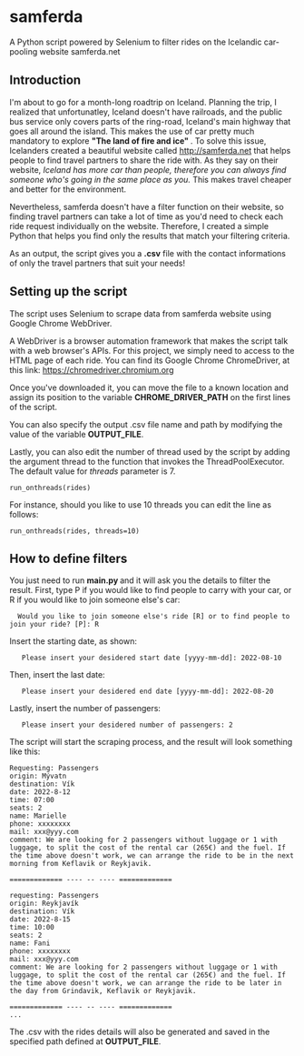 # samferda
A Python script powered by Selenium to filter rides on the Icelandic car-pooling website samferda.net

 ## Introduction
 I'm about to go for a month-long roadtrip on Iceland.
 Planning the trip, I realized that unfortunatley, Iceland doesn't have railroads, and the public bus service only covers parts of the ring-road, Iceland's main highway that goes all around the island.
 This makes the use of car pretty much mandatory to explore <b> "The land of fire and ice" </b>. To solve this issue, Icelanders created a beautiful website called http://samferda.net that helps people to find travel partners to share the ride with. 
 As they say on their website, <i>Iceland has more car than people, therefore you can always find someone who's going in the same place as you.</i>
 This makes travel cheaper and better for the environment.

 Nevertheless, samferda doesn't have a filter function on their website, so finding travel partners can take a lot of time as you'd need to check each ride request individually on the website.
 Therefore, I created a simple Python that helps you find only the results that match your filtering criteria.

 As an output, the script gives you a <b>.csv</b> file with the contact informations of only the travel partners that suit your needs!
 
 ## Setting up the script
 The script uses Selenium to scrape data from samferda website using Google Chrome WebDriver.
 
 A WebDriver is a browser automation framework that makes the script talk with a web browser's APIs. For this project, we simply need to access to the HTML page of each ride.
 You can find its Google Chrome ChromeDriver, at this link: https://chromedriver.chromium.org

 Once you've downloaded it, you can move the file to a known location and assign its position to the variable <b>CHROME_DRIVER_PATH</b> on the first lines of the script.

 You can also specify the output .csv file name and path by modifying the value of the variable <b>OUTPUT_FILE</b>.

 Lastly, you can also edit the number of thread used by the script by adding the argument thread to the function that invokes the ThreadPoolExecutor. The default value for <i>threads</i> parameter is 7.
  ```
 run_onthreads(rides)
 ```
 For instance, should you like to use 10 threads you can edit the line as follows:
 ```
 run_onthreads(rides, threads=10)
 ```
 ## How to define filters
 You just need to run <b> main.py </b> and it will ask you the details to filter the result.
 First, type P if you would like to find people to carry with your car, or R if you would like to join someone else's car:
  ```
    Would you like to join someone else's ride [R] or to find people to join your ride? [P]: R
 ```
 Insert the starting date, as shown:
 ```
    Please insert your desidered start date [yyyy-mm-dd]: 2022-08-10
 ```
 Then, insert the last date:
 ```
    Please insert your desidered end date [yyyy-mm-dd]: 2022-08-20
 ```
 Lastly, insert the number of passengers:
 ```
    Please insert your desidered number of passengers: 2
 ```

 The script will start the scraping process, and the result will look something like this:
 ```
 Requesting: Passengers
 origin: Mývatn
 destination: Vík
 date: 2022-8-12
 time: 07:00
 seats: 2
 name: Marielle
 phone: xxxxxxxx
 mail: xxx@yyy.com
 comment: We are looking for 2 passengers without luggage or 1 with luggage, to split the cost of the rental car (265€) and the fuel. If the time above doesn't work, we can arrange the ride to be in the next morning from Keflavik or Reykjavik.

============= ---- -- ---- =============

requesting: Passengers
origin: Reykjaví­k
destination: Vík
date: 2022-8-15
time: 10:00
seats: 2
name: Fani
phone: xxxxxxxx
mail: xxx@yyy.com
comment: We are looking for 2 passengers without luggage or 1 with luggage, to split the cost of the rental car (265€) and the fuel. If the time above doesn't work, we can arrange the ride to be later in the day from Grindavik, Keflavik or Reykjavik.

============= ---- -- ---- =============
...

```

The .csv with the rides details will also be generated and saved in the specified path defined at <b>OUTPUT_FILE</b>.